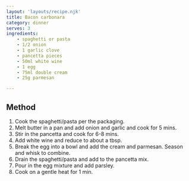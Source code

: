 ```yaml
---
layout: 'layouts/recipe.njk'
title: Bacon carbonara
category: dinner
serves: 3
ingredients:
    - spaghetti or pasta
    - 1/2 onion
    - 1 garlic clove
    - pancetta pieces
    - 50ml white wine
    - 1 egg
    - 75ml double cream
    - 25g parmesan

---
```


## Method
1. Cook the spaghetti/pasta per the packaging.
2. Melt butter in a pan and add onion and garlic and cook for 5 mins.
3. Stir in the pancetta and cook for 6-8 mins.
4. Add white wine and reduce to about a tbsp.
5. Break the egg into a bowl and add the cream and parmesan. Season and whisk to combine.
6. Drain the spaghetti/pasta and add to the pancetta mix.
7. Pour in the egg mixture and add parsley. 
8. Cook on a gentle heat for 1 min.

